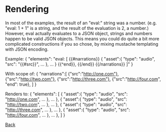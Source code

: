# Rendering
In most of the examples, the result of an "eval:" string was a number. (e.g. "eval: 1 + 1" is a string, and the result of the evaluation is 2, a number.)  However, eval actually evaluates to a JSON object, strings and numbers happen to be valid JSON objects.  This means you could do quite a bit more complicated constructions if you so chose, by mixing mustache templating with JSON encoding.

Example:
{
    "elements": "eval: [ {{#narrations}} { "asset":{ "type": "audio", "src": "{{#src}}", ... }, ... } {{^end}}, {{/end}} {{/narrations}} ]"
}

With scope of:
{
    "narrations":[
        {"src":"http://one.com"},
        {"src":"http://two.com"},
        {"src":"http://three.com"},
        {"src":"http://four.com", "end": true},
    ]
}

Renders to:
{
    "elements": [
        { "asset":{ "type": "audio", "src": "http://one.com", ... }, ... },
        { "asset":{ "type": "audio", "src": "http://two.com", ... }, ... },
        { "asset":{ "type": "audio", "src": "http://three.com", ... }, ... },
        { "asset":{ "type": "audio", "src": "http://four.com", ... }, ... },
    ]
}


[Back](https://github.com/CobaltBlueDW/ShotstackElements)
